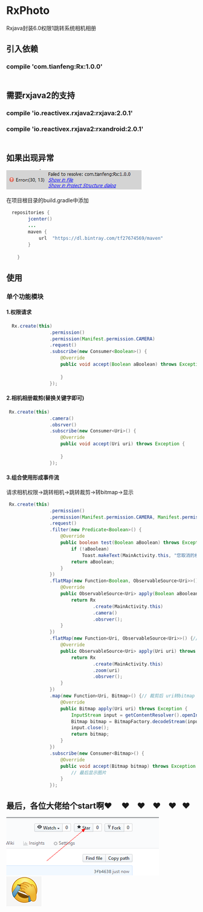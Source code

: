 # RxPhoto
Rxjava封装6.0权限1跳转系统相机相册


## 引入依赖
### **compile 'com.tianfeng:Rx:1.0.0'** </br></br>
## 需要rxjava2的支持
### **compile 'io.reactivex.rxjava2:rxjava:2.0.1'**
### **compile 'io.reactivex.rxjava2:rxandroid:2.0.1'**</br></br>

## 如果出现异常
![找不到库文件](https://github.com/TF27674569/RxPhoto/blob/master/app/image/%E5%BC%82%E5%B8%B8.png)

在项目根目录的build.gradle中添加</br>
```java
  repositories {
        jcenter()
        ...
        maven {
            url  "https://dl.bintray.com/tf27674569/maven"
        }

    }
```
## 使用
### 单个功能模块
#### 1.权限请求
```java
  Rx.create(this)
                .permission()
                .permission(Manifest.permission.CAMERA)
                .request()
                .subscribe(new Consumer<Boolean>() {
                    @Override
                    public void accept(Boolean aBoolean) throws Exception {
                        
                    }
                });
```
#### 2.相机相册裁剪(替换关键字即可)
```java
 Rx.create(this)
                .camera()
                .obsrver()
                .subscribe(new Consumer<Uri>() {
                    @Override
                    public void accept(Uri uri) throws Exception {
                        
                    }
                });
```
#### 3.组合使用形成事件流
请求相机权限->跳转相机->跳转裁剪->转bitmap->显示
```java
 Rx.create(this)
                .permission()
                .permission(Manifest.permission.CAMERA, Manifest.permission.READ_EXTERNAL_STORAGE)
                .request()
                .filter(new Predicate<Boolean>() {
                    @Override
                    public boolean test(Boolean aBoolean) throws Exception { // 判断权限是否授予陈宫
                        if (!aBoolean)
                            Toast.makeText(MainActivity.this, "您取消的权限", Toast.LENGTH_SHORT).show();
                        return aBoolean;
                    }
                })
                .flatMap(new Function<Boolean, ObservableSource<Uri>>() {//成功后跳转相机
                    @Override
                    public ObservableSource<Uri> apply(Boolean aBoolean) throws Exception {
                        return Rx
                                .create(MainActivity.this)
                                .camera()
                                .obsrver();
                    }
                })
                .flatMap(new Function<Uri, ObservableSource<Uri>>() {// 相机拍时候跳转裁剪
                    @Override
                    public ObservableSource<Uri> apply(Uri uri) throws Exception {
                        return Rx
                                .create(MainActivity.this)
                                .zoom(uri)
                                .obsrver();
                    }
                })
                .map(new Function<Uri, Bitmap>() {// 裁剪后 uri转bitmap
                    @Override
                    public Bitmap apply(Uri uri) throws Exception {
                        InputStream input = getContentResolver().openInputStream(uri);
                        Bitmap bitmap = BitmapFactory.decodeStream(input);
                        input.close();
                        return bitmap;
                    }
                })
                .subscribe(new Consumer<Bitmap>() {
                    @Override
                    public void accept(Bitmap bitmap) throws Exception {
                        // 最后显示图片
                    }
                });
```

## 最后，各位大佬给个start啊:heart:     :heart:    :heart:    :heart:    :heart:   :heart: </br>
![start](https://github.com/TF27674569/RxPhoto/blob/master/app/image/start.png)</br>
![start](https://github.com/TF27674569/RxPhoto/blob/master/app/image/%E5%91%B5%E5%91%B5.png)

